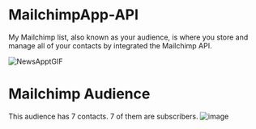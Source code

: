 # MailchimpApp-API
My Mailchimp list, also known as your audience, is where you store and manage all of your contacts by integrated the Mailchimp API.



![NewsApptGIF](https://user-images.githubusercontent.com/51037193/131590867-2291d7c2-43b2-48ca-99d6-0c4a09b06732.gif)





# Mailchimp Audience
This audience has 7 contacts. 7 of them are subscribers.
![image](https://user-images.githubusercontent.com/51037193/131590994-d45714ee-d594-4d1b-9ee6-ae43945ad71f.png)


